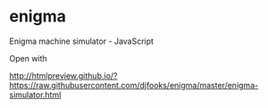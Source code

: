 # enigma
Enigma machine simulator - JavaScript


Open with

http://htmlpreview.github.io/?https://raw.githubusercontent.com/djfooks/enigma/master/enigma-simulator.html
